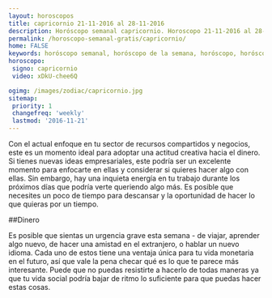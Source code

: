 ```yaml
---
layout: horoscopos
title: capricornio 21-11-2016 al 28-11-2016 
description: Horóscopo semanal capricornio. Horoscopo 21-11-2016 al 28-11-2016. Horoscopos univision gratis
permalink: /horoscopo-semanal-gratis/capricornio/
home: FALSE
keywords: horóscopo semanal, horóscopo de la semana, horóscopo, horóscopo gratis,horóscopos, horóscopo esperanza gracia, horoscopos capricornio la semana, horóscopos gratis, Tarot, Astrologia, Zodíaco, capricornio, horoscopo gratis
horoscopo:
 signo: capricornio
 video: xDkU-chee6Q

ogimg: /images/zodiac/capricornio.jpg
sitemap:
 priority: 1
 changefreq: 'weekly'
 lastmod: '2016-11-21'
---
```



Con el actual enfoque en tu sector de recursos compartidos y negocios, este es un momento ideal para adoptar una actitud creativa hacia el dinero. Si tienes nuevas ideas empresariales, este podría ser un excelente momento para enfocarte en ellas y considerar si quieres hacer algo con ellas. Sin embargo, hay una inquieta energía en tu trabajo durante los próximos días que podría verte queriendo algo más. Es posible que necesites un poco de tiempo para descansar y la oportunidad de hacer lo que quieras por un tiempo.

##Dinero

Es posible que sientas un urgencia grave esta semana - de viajar, aprender algo nuevo, de hacer una amistad en el extranjero, o hablar un nuevo idioma. Cada uno de estos tiene una ventaja única para tu vida monetaria en el futuro, así que vale la pena checar qué es lo que te parece más interesante. Puede que no puedas resistirte a hacerlo de todas maneras ya que tu vida social podría bajar de ritmo lo suficiente para que puedas hacer estas cosas.